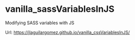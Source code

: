 # vanilla_sassVariablesInJS
Modifying SASS variables with JS

Url: https://jlaguilargomez.github.io/vanilla_cssVariablesInJS/
